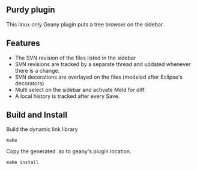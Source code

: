 ## Purdy plugin
This linux only Geany plugin puts a tree browser on the sidebar. 

## Features 
* The SVN revision of the files listed in the sidebar
* SVN revisions are tracked by a separate thread and updated whenever there is a change.
* SVN decorations are overlayed on the files (modeled after Eclipse's decorators)
* Multi select on the sidebar and activate Meld for diff.
* A local history is tracked after every Save.

## Build and Install

Build the dynamic link library

```
make
```

Copy the generated .so to geany's plugin location.

```
make install
``` 
